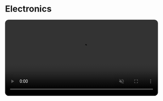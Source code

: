 # Electronics

<video style="width:100%;height:auto;display:block;margin:0 auto;border-radius:12px;object-fit:cover;"
    src="https://raw.githubusercontent.com/normalday843812/engineering-portfolio/refs/heads/main/projects/electronics/videos/circuit-1.mp4" 
    autoplay loop muted 
    playsinline ></video>
